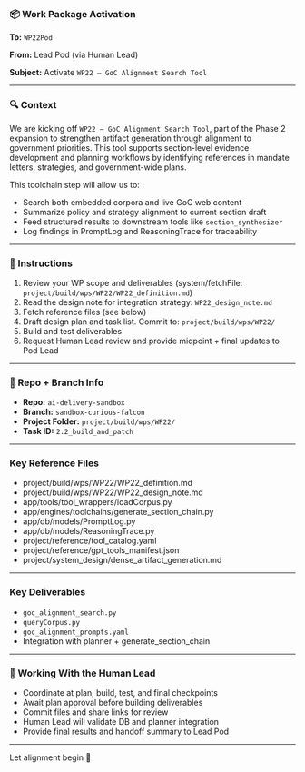 ### 📦 Work Package Activation

**To:** `WP22Pod`

**From:** Lead Pod (via Human Lead)

**Subject:** Activate `WP22 – GoC Alignment Search Tool`

---

### 🔍 Context
We are kicking off `WP22 – GoC Alignment Search Tool`, part of the Phase 2 expansion to strengthen artifact generation through alignment to government priorities. This tool supports section-level evidence development and planning workflows by identifying references in mandate letters, strategies, and government-wide plans.

This toolchain step will allow us to:
- Search both embedded corpora and live GoC web content
- Summarize policy and strategy alignment to current section draft
- Feed structured results to downstream tools like `section_synthesizer`
- Log findings in PromptLog and ReasoningTrace for traceability

---

### 🗿 Instructions
1. Review your WP scope and deliverables (system/fetchFile: `project/build/wps/WP22/WP22_definition.md`)
2. Read the design note for integration strategy: `WP22_design_note.md`
3. Fetch reference files (see below)
4. Draft design plan and task list. Commit to: `project/build/wps/WP22/`
5. Build and test deliverables
6. Request Human Lead review and provide midpoint + final updates to Pod Lead

---

### 📂 Repo + Branch Info
- **Repo:** `ai-delivery-sandbox`
- **Branch:** `sandbox-curious-falcon`
- **Project Folder:** `project/build/wps/WP22/`
- **Task ID:** `2.2_build_and_patch`

---

### Key Reference Files
- project/build/wps/WP22/WP22_definition.md
- project/build/wps/WP22/WP22_design_note.md
- app/tools/tool_wrappers/loadCorpus.py
- app/engines/toolchains/generate_section_chain.py
- app/db/models/PromptLog.py
- app/db/models/ReasoningTrace.py
- project/reference/tool_catalog.yaml
- project/reference/gpt_tools_manifest.json
- project/system_design/dense_artifact_generation.md

---

### Key Deliverables
- `goc_alignment_search.py`
- `queryCorpus.py`
- `goc_alignment_prompts.yaml`
- Integration with planner + generate_section_chain

---

### 🚀 Working With the Human Lead
- Coordinate at plan, build, test, and final checkpoints
- Await plan approval before building deliverables
- Commit files and share links for review
- Human Lead will validate DB and planner integration
- Provide final results and handoff summary to Lead Pod

---

Let alignment begin 🎯